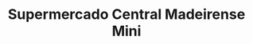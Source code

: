 ---
title: "Supermercado Central Madeirense Mini"
url: /caracas/supermercado-central-madeirense-mini-av-principal-de-santa-marta/
shop: supermercado
---